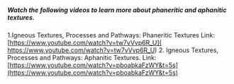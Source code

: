##### Watch the following videos to learn more about phaneritic and  aphanitic textures.
1.Igneous Textures, Processes and Pathways: Phaneritic Textures
Link: [https://www.youtube.com/watch?v=tw7vVvp6R_U]( https://www.youtube.com/watch?v=tw7vVvp6R_U)
2. Igneous Textures, Processes and Pathways: Aphanitic Textures.
Link: [https://www.youtube.com/watch?v=pboabkaFzWY&t=5s](https://www.youtube.com/watch?v=pboabkaFzWY&t=5s)
